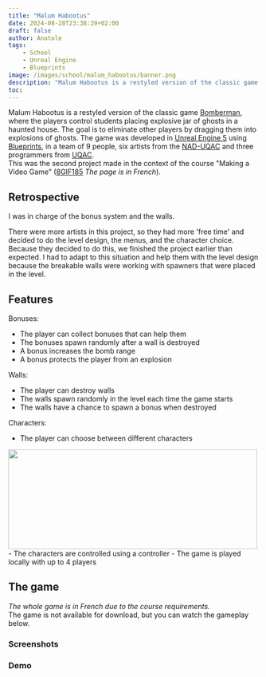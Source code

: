 ```yaml
---
title: "Malum Habootus"
date: 2024-08-28T23:38:39+02:00
draft: false
author: Anatole
tags:
    - School
    - Unreal Engine
    - Blueprints
image: /images/school/malum_habootus/banner.png
description: "Malum Habootus is a restyled version of the classic game Bomberman, where the players control students placing explosive jar of ghosts in a haunted house."
toc:
---
```


Malum Habootus is a restyled version of the classic game [Bomberman](https://en.wikipedia.org/wiki/Bomberman), where the players control students placing explosive jar of ghosts in a haunted house. The goal is to eliminate other players by dragging them into explosions of ghosts. The game was developed in [Unreal Engine 5](https://www.unrealengine.com/unreal-engine-5) using [Blueprints](https://dev.epicgames.com/documentation/unreal-engine/blueprints-visual-scripting-in-unreal-engine), in a team of 9 people, six artists from the [NAD-UQAC](https://www.nad.ca/) and three programmers from [UQAC](https://www.uqac.ca). <br>
This was the second project made in the context of the course "Making a Video Game" ([8GIF185](https://programmes.uqac.ca/8GIF185) *The page is in French*).

## Retrospective
I was in charge of the bonus system and the walls.

There were more artists in this project, so they had more 'free time' and decided to do the level design, the menus, and the character choice. Because they decided to do this, we finished the project earlier than expected. I had to adapt to this situation and help them with the level design because the breakable walls were working with spawners that were placed in the level.

## Features
Bonuses:
- The player can collect bonuses that can help them
- The bonuses spawn randomly after a wall is destroyed
- A bonus increases the bomb range
- A bonus protects the player from an explosion

Walls:
- The player can destroy walls
- The walls spawn randomly in the level each time the game starts
- The walls have a chance to spawn a bonus when destroyed

Characters:
- The player can choose between different characters
<img src="/images/school/malum_habootus/characters.png" width="500" height="200"/>
- The characters are controlled using a controller
- The game is played locally with up to 4 players

## The game
*The whole game is in French due to the course requirements.* <br>
The game is not available for download, but you can watch the gameplay below.

### Screenshots
### Demo
